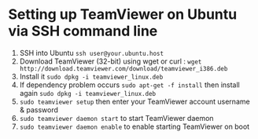 # Setting up TeamViewer on Ubuntu via SSH command line

  1. SSH into Ubuntu `ssh user@your.ubuntu.host`
  2. Download TeamViewer (32-bit) using wget or curl : `wget http://download.teamviewer.com/download/teamviewer_i386.deb`
  3. Install it `sudo dpkg -i teamviewer_linux.deb`
  4. If dependency problem occurs `sudo apt-get -f install` then install again `sudo dpkg -i teamviewer_linux.deb`
  5. `sudo teamviewer setup` then enter your TeamViewer account username & password
  6. `sudo teamviewer daemon start` to start TeamViewer daemon
  7. `sudo teamviewer daemon enable` to enable starting TeamViewer on boot

